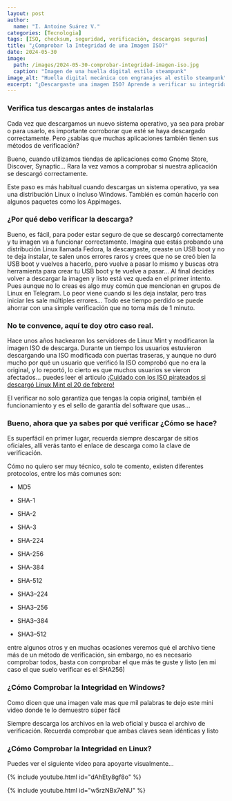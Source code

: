 ```yaml
---
layout: post
author:
  name: "I. Antoine Suárez V."
categories: [Tecnologia]
tags: [ISO, checksum, seguridad, verificación, descargas seguras]
title: "¿Comprobar la Integridad de una Imagen ISO?"
date: 2024-05-30
image:
  path: /images/2024-05-30-comprobar-integridad-imagen-iso.jpg
  caption: "Imagen de una huella digital estilo steampunk"
image_alt: "Huella digital mecánica con engranajes al estilo steampunk"
excerpt: "¿Descargaste una imagen ISO? Aprende a verificar su integridad con métodos como SHA256 para evitar errores o riesgos de seguridad en tus instalaciones."
---
```



### Verifica tus descargas antes de instalarlas

Cada vez que descargamos un nuevo sistema operativo, ya sea para probar o para usarlo, es importante corroborar que esté se haya descargado correctamente. Pero ¿sabías que muchas aplicaciones también tienen sus métodos de verificación?

Bueno, cuando utilizamos tiendas de aplicaciones como Gnome Store, Discover, Synaptic… Rara la vez vamos a comprobar si nuestra aplicación se descargó correctamente.

Este paso es más habitual cuando descargas un sistema operativo, ya sea una distribución Linux o incluso Windows. También es común hacerlo con algunos paquetes como los Appimages.

### ¿Por qué debo verificar la descarga?

Bueno, es fácil, para poder estar seguro de que se descargó correctamente y tu imagen va a funcionar correctamente. Imagina que estás probando una distribución Linux llamada Fedora, la descargaste, creaste un USB boot y no te deja instalar, te salen unos errores raros y crees que no se creó bien la USB boot y vuelves a hacerlo, pero vuelve a pasar lo mismo y buscas otra herramienta para crear tu USB boot y te vuelve a pasar… Al final decides volver a descargar la imagen y listo está vez queda en el primer intento. Pues aunque no lo creas es algo muy común que mencionan en grupos de Linux en Telegram. Lo peor viene cuando si les deja instalar, pero tras iniciar les sale múltiples errores… Todo ese tiempo perdido se puede ahorrar con una simple verificación que no toma más de 1 minuto.

### No te convence, aquí te doy otro caso real.

Hace unos años hackearon los servidores de Linux Mint y modificaron la imagen ISO de descarga. Durante un tiempo los usuarios estuvieron descargando una ISO modificada con puertas traseras, y aunque no duró mucho por qué un usuario que verificó la ISO comprobó que no era la original, y lo reportó, lo cierto es que muchos usuarios se vieron afectados… puedes leer el articulo [¡Cuidado con los ISO pirateados si descargó Linux Mint el 20 de febrero!](https://blog.linuxmint.com/?p=2994)

El verificar no solo garantiza que tengas la copia original, también el funcionamiento y es el sello de garantía del software que usas…

### Bueno, ahora que ya sabes por qué verificar ¿Cómo se hace?

Es superfácil en primer lugar, recuerda siempre descargar de sitios oficiales, allí verás tanto el enlace de descarga como la clave de verificación.

Cómo no quiero ser muy técnico, solo te comento, existen diferentes protocolos, entre los más comunes son:

- MD5
    
- SHA-1
    
- SHA-2
    
- SHA-3
    
- SHA-224
    
- SHA-256
    
- SHA-384
    
- SHA-512
    
- SHA3–224
    
- SHA3–256
    
- SHA3–384
    
- SHA3–512
    

entre algunos otros y en muchas ocasiones veremos qué el archivo tiene más de un método de verificación, sin embargo, no es necesario comprobar todos, basta con comprobar el que más te guste y listo (en mi caso el que suelo verificar es el SHA256)

### ¿Cómo Comprobar la Integridad en Windows?

Como dicen que una imagen vale mas que mil palabras te dejo este mini video donde te lo demuestro súper fácil

Siempre descarga los archivos en la web oficial y busca el archivo de verificación. Recuerda comprobar que ambas claves sean idénticas y listo

### ¿Cómo Comprobar la Integridad en Linux?

Puedes ver el siguiente vídeo para apoyarte visualmente…

{% include youtube.html id="dAhEty8gf8o" %}

{% include youtube.html id="w5rzNBx7eNU" %}
